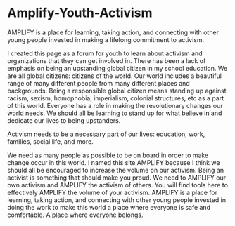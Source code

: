 # Amplify-Youth-Activism
AMPLIFY is a place for learning, taking action, and connecting with other young people invested in making a lifelong commitment to activism.

I created this page as a forum for youth to learn about activism and organizations that they can get involved in. There has been a lack of emphasis on being an upstanding global citizen in my school education. We are all global citizens: citizens of the world. Our world includes a beautiful range of many different people from many different places and backgrounds. Being a responsible global citizen means standing up against racism, sexism, homophobia, imperialism, colonial structures, etc as a part of this world. Everyone has a role in making the revolutionary changes our world needs. We should all be learning to stand up for what believe in and dedicate our lives to being upstanders.

Activism needs to be a necessary part of our lives: education, work, families, social life, and more.

We need as many people as possible to be on board in order to make change occur in this world. I named this site AMPLIFY because I think we should all be encouraged to increase the volume on our activism. Being an activist is something that should make you proud. We need to AMPLIFY our own activism and AMPLIFY the activism of others. You will find tools here to effectively AMPLIFY the volume of your activism. AMPLIFY is a place for learning, taking action, and connecting with other young people invested in doing the work to make this world a place where everyone is safe and comfortable. A place where everyone belongs.

